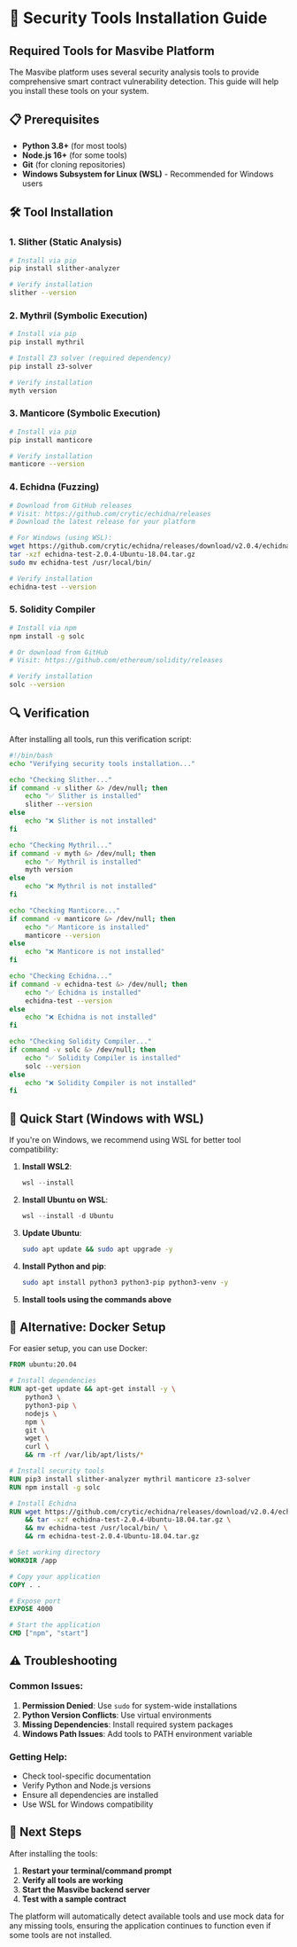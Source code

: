 # 🔧 Security Tools Installation Guide

## **Required Tools for Masvibe Platform**

The Masvibe platform uses several security analysis tools to provide comprehensive smart contract vulnerability detection. This guide will help you install these tools on your system.

## **📋 Prerequisites**

- **Python 3.8+** (for most tools)
- **Node.js 16+** (for some tools)
- **Git** (for cloning repositories)
- **Windows Subsystem for Linux (WSL)** - Recommended for Windows users

## **🛠️ Tool Installation**

### **1. Slither (Static Analysis)**
```bash
# Install via pip
pip install slither-analyzer

# Verify installation
slither --version
```

### **2. Mythril (Symbolic Execution)**
```bash
# Install via pip
pip install mythril

# Install Z3 solver (required dependency)
pip install z3-solver

# Verify installation
myth version
```

### **3. Manticore (Symbolic Execution)**
```bash
# Install via pip
pip install manticore

# Verify installation
manticore --version
```

### **4. Echidna (Fuzzing)**
```bash
# Download from GitHub releases
# Visit: https://github.com/crytic/echidna/releases
# Download the latest release for your platform

# For Windows (using WSL):
wget https://github.com/crytic/echidna/releases/download/v2.0.4/echidna-test-2.0.4-Ubuntu-18.04.tar.gz
tar -xzf echidna-test-2.0.4-Ubuntu-18.04.tar.gz
sudo mv echidna-test /usr/local/bin/

# Verify installation
echidna-test --version
```

### **5. Solidity Compiler**
```bash
# Install via npm
npm install -g solc

# Or download from GitHub
# Visit: https://github.com/ethereum/solidity/releases

# Verify installation
solc --version
```

## **🔍 Verification**

After installing all tools, run this verification script:

```bash
#!/bin/bash
echo "Verifying security tools installation..."

echo "Checking Slither..."
if command -v slither &> /dev/null; then
    echo "✅ Slither is installed"
    slither --version
else
    echo "❌ Slither is not installed"
fi

echo "Checking Mythril..."
if command -v myth &> /dev/null; then
    echo "✅ Mythril is installed"
    myth version
else
    echo "❌ Mythril is not installed"
fi

echo "Checking Manticore..."
if command -v manticore &> /dev/null; then
    echo "✅ Manticore is installed"
    manticore --version
else
    echo "❌ Manticore is not installed"
fi

echo "Checking Echidna..."
if command -v echidna-test &> /dev/null; then
    echo "✅ Echidna is installed"
    echidna-test --version
else
    echo "❌ Echidna is not installed"
fi

echo "Checking Solidity Compiler..."
if command -v solc &> /dev/null; then
    echo "✅ Solidity Compiler is installed"
    solc --version
else
    echo "❌ Solidity Compiler is not installed"
fi
```

## **🚀 Quick Start (Windows with WSL)**

If you're on Windows, we recommend using WSL for better tool compatibility:

1. **Install WSL2**:
   ```powershell
   wsl --install
   ```

2. **Install Ubuntu on WSL**:
   ```powershell
   wsl --install -d Ubuntu
   ```

3. **Update Ubuntu**:
   ```bash
   sudo apt update && sudo apt upgrade -y
   ```

4. **Install Python and pip**:
   ```bash
   sudo apt install python3 python3-pip python3-venv -y
   ```

5. **Install tools using the commands above**

## **🔧 Alternative: Docker Setup**

For easier setup, you can use Docker:

```dockerfile
FROM ubuntu:20.04

# Install dependencies
RUN apt-get update && apt-get install -y \
    python3 \
    python3-pip \
    nodejs \
    npm \
    git \
    wget \
    curl \
    && rm -rf /var/lib/apt/lists/*

# Install security tools
RUN pip3 install slither-analyzer mythril manticore z3-solver
RUN npm install -g solc

# Install Echidna
RUN wget https://github.com/crytic/echidna/releases/download/v2.0.4/echidna-test-2.0.4-Ubuntu-18.04.tar.gz \
    && tar -xzf echidna-test-2.0.4-Ubuntu-18.04.tar.gz \
    && mv echidna-test /usr/local/bin/ \
    && rm echidna-test-2.0.4-Ubuntu-18.04.tar.gz

# Set working directory
WORKDIR /app

# Copy your application
COPY . .

# Expose port
EXPOSE 4000

# Start the application
CMD ["npm", "start"]
```

## **⚠️ Troubleshooting**

### **Common Issues:**

1. **Permission Denied**: Use `sudo` for system-wide installations
2. **Python Version Conflicts**: Use virtual environments
3. **Missing Dependencies**: Install required system packages
4. **Windows Path Issues**: Add tools to PATH environment variable

### **Getting Help:**

- Check tool-specific documentation
- Verify Python and Node.js versions
- Ensure all dependencies are installed
- Use WSL for Windows compatibility

## **🎯 Next Steps**

After installing the tools:

1. **Restart your terminal/command prompt**
2. **Verify all tools are working**
3. **Start the Masvibe backend server**
4. **Test with a sample contract**

The platform will automatically detect available tools and use mock data for any missing tools, ensuring the application continues to function even if some tools are not installed. 